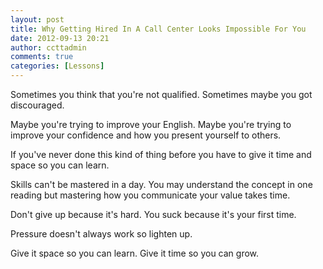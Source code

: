 ```yaml
---
layout: post
title: Why Getting Hired In A Call Center Looks Impossible For You
date: 2012-09-13 20:21
author: ccttadmin
comments: true
categories: [Lessons]
---
```

Sometimes you think that you're not qualified. Sometimes maybe you got discouraged.

Maybe you're trying to improve your English. Maybe you're trying to improve your confidence and how you present yourself to others.

If you've never done this kind of thing before you have to give it time and space so you can learn.

Skills can't be mastered in a day. You may understand the concept in one reading but mastering how you communicate your value takes time.

Don't give up because it's hard. You suck because it's your first time.

Pressure doesn't always work so lighten up.

Give it space so you can learn. Give it time so you can grow.
